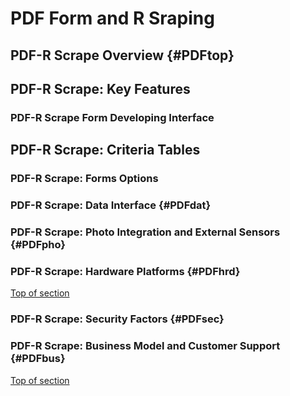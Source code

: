 # PDF Form and R Sraping

## PDF-R Scrape Overview  {#PDFtop} 


## PDF-R Scrape: Key Features 

### PDF-R Scrape Form Developing Interface



## PDF-R Scrape: Criteria Tables

###  PDF-R Scrape: Forms Options




### PDF-R Scrape: Data Interface {#PDFdat}



###  PDF-R Scrape: Photo Integration and External Sensors {#PDFpho}





###  PDF-R Scrape:  Hardware Platforms  {#PDFhrd}

[Top of section](#PDFtop)



### PDF-R Scrape: Security Factors {#PDFsec}




### PDF-R Scrape: Business Model and Customer Support {#PDFbus}

[Top of section](#PDFtop)






